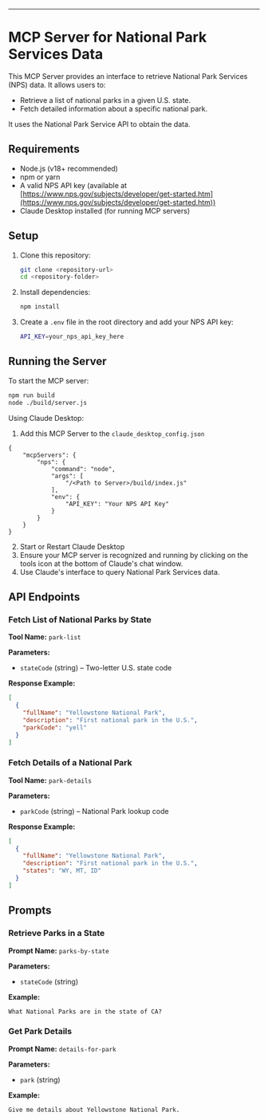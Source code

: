 ---

# MCP Server for National Park Services Data

This MCP Server provides an interface to retrieve National Park Services (NPS) data. It allows users to:
- Retrieve a list of national parks in a given U.S. state.
- Fetch detailed information about a specific national park.

It uses the National Park Service API to obtain the data.

## Requirements

- Node.js (v18+ recommended)
- npm or yarn
- A valid NPS API key (available at [https://www.nps.gov/subjects/developer/get-started.htm](https://www.nps.gov/subjects/developer/get-started.htm))
- Claude Desktop installed (for running MCP servers)

## Setup

1. Clone this repository:
   ```sh
   git clone <repository-url>
   cd <repository-folder>
   ```

2. Install dependencies:
   ```sh
   npm install
   ```

3. Create a `.env` file in the root directory and add your NPS API key:
   ```sh
   API_KEY=your_nps_api_key_here
   ```

## Running the Server

To start the MCP server:

```sh
npm run build
node ./build/server.js
```

Using Claude Desktop:

1. Add this MCP Server to the `claude_desktop_config.json`

```
{
    "mcpServers": {
        "nps": {
            "command": "node",
            "args": [
                "/<Path to Server>/build/index.js"
            ],
            "env": {
                "API_KEY": "Your NPS API Key"
            }
        }
    }
}
```

2. Start or Restart Claude Desktop
3. Ensure your MCP server is recognized and running by clicking on the tools icon at the bottom of Claude's chat window.
4. Use Claude's interface to query National Park Services data.

## API Endpoints

### Fetch List of National Parks by State

**Tool Name:** `park-list`

**Parameters:**
- `stateCode` (string) – Two-letter U.S. state code

**Response Example:**
```json
[
  {
    "fullName": "Yellowstone National Park",
    "description": "First national park in the U.S.",
    "parkCode": "yell"
  }
]
```

### Fetch Details of a National Park

**Tool Name:** `park-details`

**Parameters:**
- `parkCode` (string) – National Park lookup code

**Response Example:**
```json
[
  {
    "fullName": "Yellowstone National Park",
    "description": "First national park in the U.S.",
    "states": "WY, MT, ID"
  }
]
```

## Prompts

### Retrieve Parks in a State

**Prompt Name:** `parks-by-state`

**Parameters:**
- `stateCode` (string)

**Example:**
```text
What National Parks are in the state of CA?
```

### Get Park Details

**Prompt Name:** `details-for-park`

**Parameters:**
- `park` (string)

**Example:**
```text
Give me details about Yellowstone National Park.
```

